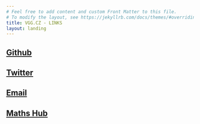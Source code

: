 ```yaml
---
# Feel free to add content and custom Front Matter to this file.
# To modify the layout, see https://jekyllrb.com/docs/themes/#overriding-theme-defaults
title: VGG.CZ - LINKS
layout: landing
---
```


## [Github](https://www.github.com/vvveracruz)
## [Twitter](https://www.twitter.com/vvveracruz)
## [Email](mailto:me@vgg.cz)
## [Maths Hub](/maths.html)
